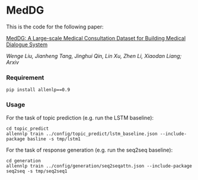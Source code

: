 # MedDG

This is the code for the following paper:

[MedDG: A Large-scale Medical Consultation Dataset for Building Medical Dialogue System](https://arxiv.org/pdf/2010.07497)

*Wenge Liu, Jianheng Tang, Jinghui Qin, Lin Xu, Zhen Li, Xiaodan Liang; Arxiv*


### Requirement

    pip install allenlp==0.9

### Usage

For the task of topic prediction  (e.g. run the LSTM baseline):

```shell
cd topic_predict
allennlp train ../config/topic_predict/lstm_baseline.json --include-package basline -s tmp/lstm1
```

For the task of response generation (e.g. run the seq2seq baseline):

```shell
cd generation
allennlp train ../config/generation/seq2seqattn.json --include-package seq2seq -s tmp/seq2seq1
```
